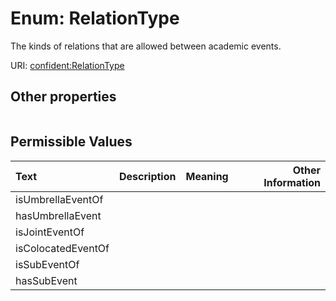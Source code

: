 
# Enum: RelationType


The kinds of relations that are allowed between academic events.

URI: [confident:RelationType](https://raw.githubusercontent.com/TIBHannover/ConfIDent_schema/main/src/linkml/confident_schema.yaml#RelationType)


## Other properties

|  |  |  |
| --- | --- | --- |

## Permissible Values

| Text | Description | Meaning | Other Information |
| :--- | :---: | :---: | ---: |
| isUmbrellaEventOf |  |  |  |
| hasUmbrellaEvent |  |  |  |
| isJointEventOf |  |  |  |
| isColocatedEventOf |  |  |  |
| isSubEventOf |  |  |  |
| hasSubEvent |  |  |  |

